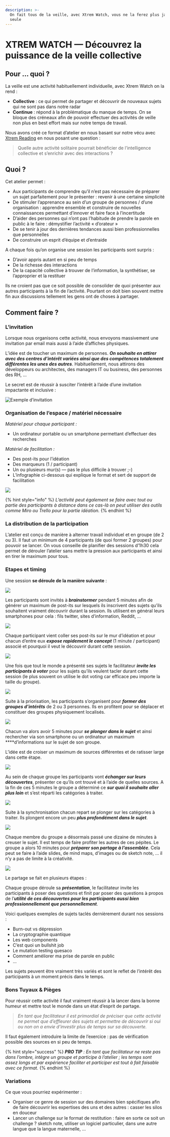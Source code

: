 ```yaml
---
description: >-
  On fait tous de la veille, avec Xtrem Watch, vous ne la ferez plus jamais
  seule
---
```


# XTREM WATCH — Découvrez la puissance de la veille collective

## Pour … quoi ?

La veille est une activité habituellement individuelle, avec Xtrem Watch on la rend :

* **Collective** : ce qui permet de partager et découvrir de nouveaux sujets qui ne sont pas dans notre radar
* **Continue** : répond à la problématique du manque de temps. On se bloque des créneaux afin de pouvoir effectuer des activités de veille non plus en best effort mais sur notre temps de travail.

Nous avons créé ce format d’atelier en nous basant sur notre vécu avec [Xtrem Reading](https://medium.com/@yoan.thirion/en-route-vers-lapprenance-avec-xtrem-reading-fc460112cabb?source=friends_link&sk=f6fd28e5084b3e5033fdf6424b335f02) en nous posant une question :

> Quelle autre activité solitaire pourrait bénéficier de l’intelligence collective et s’enrichir avec des interactions ?

## Quoi ? <a id="df69"></a>

Cet atelier permet :

* Aux participants de comprendre qu’il n’est pas nécessaire de préparer un sujet parfaitement pour le présenter : revenir à une certaine simplicité
* De stimuler l’apprenance au sein d’un groupe de personnes / d’une organisation : apprendre ensemble et construire de nouvelles connaissances permettant d’innover et faire face à l’incertitude
* D’aider des personnes qui n’ont pas l’habitude de prendre la parole en public à le faire : démystifier l’activité « d’orateur »
* De se tenir à jour des dernières tendances aussi bien professionnelles que personnelles
* De construire un esprit d’équipe et d’entraide

A chaque fois qu’on organise une session les participants sont surpris :

* D’avoir appris autant en si peu de temps
* De la richesse des interactions
* De la capacité collective à trouver de l’information, la synthétiser, se l’approprier et la restituer

Ils ne croient pas que ce soit possible de consolider de quoi présenter aux autres participants à la fin de l’activité. Pourtant on doit bien souvent mettre fin aux discussions tellement les gens ont de choses à partager.

## Comment faire ? <a id="5baf"></a>

### L’invitation <a id="4491"></a>

Lorsque nous organisons cette activité, nous envoyons massivement une invitation par email mais aussi à l’aide d’affiches physiques.

L’idée est de toucher un maximum de personnes. _**On souhaite en attirer avec des centres d’intérêt variées ainsi que des compétences totalement différentes les unes des autres**_. Habituellement, nous attirons des développeurs ou architectes, des managers IT ou business, des personnes des RH, …

Le secret est de réussir à susciter l’intérêt à l’aide d’une invitation impactante et inclusive :

![Exemple d&#x2019;invitation](https://miro.medium.com/max/319/1*kAT0SjBa8TVALgdgemFAqg.png)

### Organisation de l’espace / matériel nécessaire

_Matériel pour chaque participant :_

* Un ordinateur portable ou un smartphone permettant d’effectuer des recherches

_Matériel de facilitation :_

* Des post-its pour l’idéation
* Des marqueurs \(1 / participant\)
* Un ou plusieurs mur\(s\) — pas le plus difficile à trouver ;-\)
* L’infographie ci-dessous qui explique le format et sert de support de facilitation

![](../.gitbook/assets/image%20%2826%29.png)

{% hint style="info" %}
_L’activité peut également se faire avec tout ou partie des participants à distance dans ce cas-là on peut utiliser des outils comme Miro ou Trello pour la partie idéation._
{% endhint %}

### La distribution de la participation <a id="79df"></a>

L’atelier est conçu de manière à alterner travail individuel et en groupe \(de 2 ou 3\). Il faut un minimum de 4 participants \(de quoi former 2 groupes\) pour pouvoir se lancer. On vous conseille de planifier des sessions d’1h30 cela permet de dérouler l’atelier sans mettre la pression aux participants et ainsi en tirer le maximum pour tous.

### Etapes et timing <a id="9e54"></a>

Une session **se déroule de la manière suivante** :

![](https://miro.medium.com/max/346/1*fNHkzYkr9-l0V50MXrbVWQ.png)

Les participants sont invités à _**brainstormer**_ pendant 5 minutes afin de générer un maximum de post-its sur lesquels ils inscrivent des sujets qu’ils souhaitent vraiment découvrir durant la session. Ils utilisent en général leurs smartphones pour cela : fils twitter, sites d’information, Reddit, …

![](https://miro.medium.com/max/346/1*wnmA4oLyGdrLgtlaUi-66A.png)

Chaque participant vient coller ses post-its sur le mur d’idéation et pour chacun d’entre eux _**expose rapidement le concept**_ \(1 minute / participant\) associé et pourquoi il veut le découvrir durant cette session.

![](https://miro.medium.com/max/346/1*7jO67euOoeeD91HUAlsJoA.png)

Une fois que tout le monde a présenté ses sujets le facilitateur _**invite les participants à voter**_ pour les sujets qu’ils veulent tacler durant cette session \(le plus souvent on utilise le dot voting car efficace peu importe la taille du groupe\).

![](https://miro.medium.com/max/502/1*5NXR4luc-Jf_--ngzvN9hw.png)

Suite à la priorisation, les participants s’organisent pour _**former des groupes d’intérêts**_ de 2 ou 3 personnes. Ils en profitent pour se déplacer et constituer des groupes physiquement localisés.

![](https://miro.medium.com/max/349/1*9lmJM23jjw7E7carl9gpRw.png)

Chacun va alors avoir 5 minutes pour _**se plonger dans le sujet**_ et ainsi rechercher via son smartphone ou un ordinateur un maximum ****d’informations sur le sujet de son groupe.

L’idée est de croiser un maximum de sources différentes et de ratisser large dans cette étape.

![](https://miro.medium.com/max/349/1*SDnj38GgLuS5vnTfQcoJhg.png)

Au sein de chaque groupe les participants vont _**échanger sur leurs découvertes**_, présenter ce qu’ils ont trouvé et à l’aide de quelles sources. A la fin de ces 5 minutes le groupe a déterminé ce _**sur quoi il souhaite aller plus loin**_ et s’est réparti les catégories à traiter.

![](https://miro.medium.com/max/349/1*oofqayFMYP8sjvW-NRTq9Q.png)

Suite à la synchronisation chacun repart se plonger sur les catégories à traiter. Ils plongent encore un peu _**plus profondément dans le sujet**_.

![](https://miro.medium.com/max/349/1*QE9EjDR9s5483kfQpPc-Qw.png)

Chaque membre du groupe a désormais passé une dizaine de minutes à creuser le sujet. Il est temps de faire profiter les autres de ces pépites. Le groupe a alors 10 minutes pour _**préparer son partage à l’assemblée**_. Cela peut se faire à l’aide slides, de mind maps, d’images ou de sketch note, … il n’y a pas de limite à la créativité.

![](https://miro.medium.com/max/776/1*pmt7DTlzjY3a2V7Nf6rdyg.png)

Le partage se fait en plusieurs étapes :

Chaque groupe déroule sa _**présentation**_, le facilitateur invite les participants à poser des questions et finit par poser des questions à propos de l’_**utilité de ces découvertes pour les participants aussi bien professionnellement que personnellement**_.

Voici quelques exemples de sujets taclés dernièrement durant nos sessions :

* Burn-out vs dépression
* La cryptographie quantique
* Les web components
* C’est quoi un bullshit job
* Le mutation testing quesaco
* Comment améliorer ma prise de parole en public
* …

Les sujets peuvent être vraiment très variés et sont le reflet de l’intérêt des participants à un moment précis dans le temps.

### Bons Tuyaux & Pièges <a id="74f0"></a>

Pour réussir cette activité il faut vraiment réussir à la lancer dans la bonne humeur et mettre tout le monde dans un état d’esprit de partage.

> _En tant que facilitateur il est primordial de préciser que cette activité ne permet que d’effleurer des sujets et permettre de découvrir si oui ou non on a envie d’investir plus de temps sur sa découverte._

Il faut également introduire la limite de l’exercice : pas de vérification possible des sources en si peu de temps.

{% hint style="success" %}
_**PRO TIP** : En tant que facilitateur ne reste pas dans l’ombre, intègre un groupe et participe à l’atelier ; les temps sont assez longs et par expérience faciliter et participer est tout à fait faisable avec ce format._
{% endhint %}

### Variations <a id="c0aa"></a>

Ce que vous pourriez expérimenter :

* Organiser ce genre de session sur des domaines bien spécifiques afin de faire découvrir les expertises des uns et des autres : casser les silos en douceur
* Lancer un challenge sur le format de restitution : faire en sorte ce soit un challenge ? sketch note, utiliser un logiciel particulier, dans une autre langue que la langue maternelle, …

